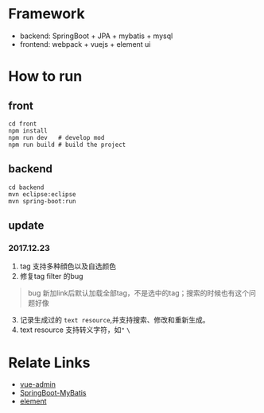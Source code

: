 
# Framework

- backend: SpringBoot + JPA + mybatis + mysql
- frontend: webpack + vuejs + element ui

# How to run

## front
```
cd front
npm install
npm run dev   # develop mod
npm run build # build the project
```

## backend
```
cd backend
mvn eclipse:eclipse
mvn spring-boot:run
```

## update
### 2017.12.23
1. tag 支持多种顔色以及自选颜色
2. 修复tag filter 的bug
> bug 新加link后默认加载全部tag，不是选中的tag；搜索的时候也有这个问题好像

3. 记录生成过的 `text resource`,并支持搜索、修改和重新生成。
4. text resource 支持转义字符，如`"` `\`



# Relate Links
- [vue-admin](https://github.com/taylorchen709/vue-admin)
- [SpringBoot-MyBatis](https://github.com/ShawnyXiao/SpringBoot-MyBatis)
- [element](https://github.com/ElemeFE/element)
